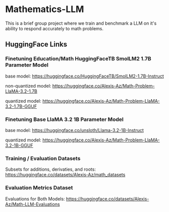 # Mathematics-LLM
This is a brief group project where we train and benchmark a LLM on it's ability to respond accurately to math problems.

## HuggingFace Links

### Finetuning Education/Math HuggingFaceTB SmolLM2 1.7B Parameter Model

base model: https://huggingface.co/HuggingFaceTB/SmolLM2-1.7B-Instruct 

non-quantized model: https://huggingface.co/Alexis-Az/Math-Problem-LlaMA-3.2-1.7B

quantized model: https://huggingface.co/Alexis-Az/Math-Problem-LlaMA-3.2-1.7B-GGUF


### Finetuning Base LlaMA 3.2 1B Parameter Model

base model: https://huggingface.co/unsloth/Llama-3.2-1B-Instruct

quantized model: https://huggingface.co/Alexis-Az/Math-Problem-LlaMA-3.2-1B-GGUF

### Training / Evaluation Datasets

Subsets for additions, derivaties, and roots: https://huggingface.co/datasets/Alexis-Az/math_datasets

### Evaluation Metrics Dataset

Evaluations for Both Models: https://huggingface.co/datasets/Alexis-Az/Math-LLM-Evaluations


